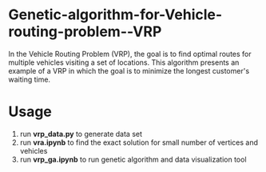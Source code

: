 # Genetic-algorithm-for-Vehicle-routing-problem--VRP
In the Vehicle Routing Problem (VRP), the goal is to find optimal routes for multiple vehicles visiting a set of locations.
This algorithm presents an example of a VRP in which the goal is to minimize the longest customer's waiting time.
# Usage
1. run **vrp_data.py** to generate data set
2. run **vra.ipynb** to find the exact solution for small number of vertices and vehicles
3. run **vrp_ga.ipynb** to run genetic algorithm and data visualization tool
